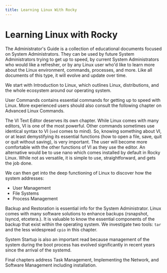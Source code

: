 ```yaml
---
title: Learning Linux With Rocky
---
```

<!-- markdownlint-disable MD025 MD007 -->

# Learning Linux with Rocky

The Administrator's Guide is a collection of educational documents focused on System Administrators. They can be used by future System Administrators trying to get up to speed, by current System Administrators who would like a refresher, or by any Linux user who'd like to learn more about the Linux environment, commands, processes, and more. Like all documents of this type, it will evolve and update over time.

We start with Introduction to Linux, which outlines Linux, distributions, and the whole ecosystem around our operating system.

User Commands contains essential commands for getting up to speed with Linux. More experienced users should also consult the following chapter on Advanced Linux Commands.

The VI Text Editor deserves its own chapter. While Linux comes with many editors, VI is one of the most powerful. Other commands sometimes use identical syntax to VI (`sed` comes to mind). So, knowing something about VI, or at least demystifying its essential functions (how to open a file, save, quit or quit without saving), is very important. The user will become more comfortable with the other functions of VI as they use the editor. An alternative would be to use nano which comes installed by default in Rocky Linux. While not as versatile, it is simple to use, straightforward, and gets the job done.

We can then get into the deep functioning of Linux to discover how the system addresses:

* User Management
* File Systems
* Process Management

Backup and Restoration is essential info for the System Administrator. Linux comes with many software solutions to enhance backups (rsnapshot, lsyncd, etcetera.). It is valuable to know the essential components of the backup that exist within the operating system. We investigate two tools: `tar` and the less widespread `cpio` in this chapter.

System Startup is also an important read because management of the system during the boot process has evolved significantly in recent years since the arrival of the systemd.

Final chapters address Task Management, Implementing the Network, and Software Management including installation.
